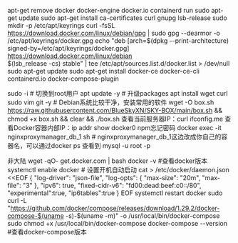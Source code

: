 
apt-get remove docker docker-engine docker.io containerd run
sudo apt-get update
sudo apt-get install ca-certificates curl gnupg lsb-release
sudo mkdir -p /etc/apt/keyrings
curl -fsSL https://download.docker.com/linux/debian/gpg | sudo gpg --dearmor -o /etc/apt/keyrings/docker.gpg
 echo "deb [arch=$(dpkg --print-architecture) signed-by=/etc/apt/keyrings/docker.gpg] https://download.docker.com/linux/debian \
  $(lsb_release -cs) stable" | tee /etc/apt/sources.list.d/docker.list > /dev/null
  sudo apt-get update
  sudo apt-get install docker-ce docker-ce-cli containerd.io docker-compose-plugin


sudo -i # 切换到root用户
apt update -y  # 升级packages
apt install wget curl sudo vim git -y  # Debian系统比较干净，安装常用的软件
wget -O box.sh https://raw.githubusercontent.com/BlueSkyXN/SKY-BOX/main/box.sh && chmod +x box.sh && clear && ./box.sh
查看当前服务器IP：curl ifconfig.me
查看Docker容器内部IP：ip addr show docker0
npm忘记密码
docker exec -it nginxproxymanager_db_1 sh  # nginxproxymanager_db_1这边改成你自己的容器名，可以通过docker ps 查看到
mysql -u root -p

非大陆
wget -qO- get.docker.com | bash
docker -v  #查看docker版本
systemctl enable docker  # 设置开机自动启动
cat > /etc/docker/daemon.json <<EOF
{
    "log-driver": "json-file",
    "log-opts": {
        "max-size": "20m",
        "max-file": "3"
    },
    "ipv6": true,
    "fixed-cidr-v6": "fd00:dead:beef:c0::/80",
    "experimental":true,
    "ip6tables":true
}
EOF
systemctl restart docker
sudo curl -L "https://github.com/docker/compose/releases/download/1.29.2/docker-compose-$(uname -s)-$(uname -m)" -o /usr/local/bin/docker-compose
sudo chmod +x /usr/local/bin/docker-compose
docker-compose --version  #查看docker-compose版本
